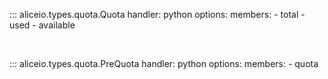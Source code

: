 ::: aliceio.types.quota.Quota
    handler: python
    options:
      members:
        - total
        - used
        - available

<br/>

::: aliceio.types.quota.PreQuota
    handler: python
    options:
      members:
        - quota

